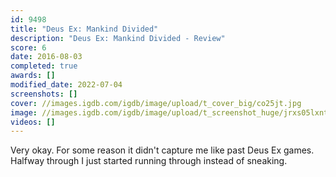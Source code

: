 ```yaml
---
id: 9498
title: "Deus Ex: Mankind Divided"
description: "Deus Ex: Mankind Divided - Review"
score: 6
date: 2016-08-03
completed: true
awards: []
modified_date: 2022-07-04
screenshots: []
cover: //images.igdb.com/igdb/image/upload/t_cover_big/co25jt.jpg
image: //images.igdb.com/igdb/image/upload/t_screenshot_huge/jrxs05lxntb8lys6du0a.jpg
videos: []
---
```

Very okay. For some reason it didn't capture me like past Deus Ex games. Halfway through I just started running through instead of sneaking.